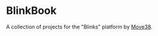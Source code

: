 # BlinkBook
A collection of projects for the "Blinks" platform by [Move38](https://www.move38.com/).
